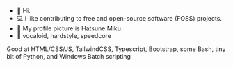 - :wave: Hi.
- :computer: I like contributing to free and open-source software (FOSS) projects.
- :art: My profile picture is Hatsune Miku.
- :musical_note: vocaloid, hardstyle, speedcore

Good at HTML/CSS/JS, TailwindCSS, Typescript, Bootstrap, some Bash, tiny bit of Python, and Windows Batch scripting
<!---
spetterman66/spetterman66 is a :sparkles: special :sparkles: repository because its `README.md` (this file) appears on your GitHub profile.
You can click the Preview link to take a look at your changes.
--->
